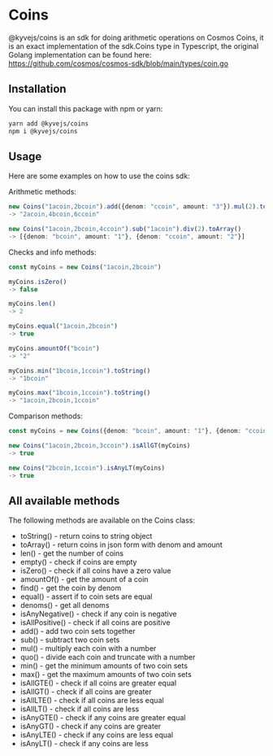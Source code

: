 # Coins

@kyvejs/coins is an sdk for doing arithmetic operations on Cosmos Coins, it is an exact implementation of the
sdk.Coins type in Typescript, the original Golang implementation can be found here: https://github.com/cosmos/cosmos-sdk/blob/main/types/coin.go

## Installation

You can install this package with npm or yarn:

```bash
yarn add @kyvejs/coins
npm i @kyvejs/coins
```

## Usage

Here are some examples on how to use the coins sdk:

Arithmetic methods:

```ts
new Coins("1acoin,2bcoin").add({denom: "ccoin", amount: "3"}).mul(2).toString()
-> "2acoin,4bcoin,6ccoin"

new Coins("1acoin,2bcoin,4ccoin").sub("1acoin").div(2).toArray()
-> [{denom: "bcoin", amount: "1"}, {denom: "ccoin", amount: "2"}]
```

Checks and info methods:

```ts
const myCoins = new Coins("1acoin,2bcoin")

myCoins.isZero()
-> false

myCoins.len()
-> 2

myCoins.equal("1acoin,2bcoin")
-> true

myCoins.amountOf("bcoin")
-> "2"

myCoins.min("1bcoin,1ccoin").toString()
-> "1bcoin"

myCoins.max("1bcoin,1ccoin").toString()
-> "1acoin,2bcoin,1ccoin"
```

Comparison methods:

```ts
const myCoins = new Coins({denom: "bcoin", amount: "1"}, {denom: "ccoin", amount: "2"})

new Coins("1acoin,2bcoin,3ccoin").isAllGT(myCoins)
-> true

new Coins("2bcoin,1ccoin").isAnyLT(myCoins)
-> true
```

## All available methods

The following methods are available on the Coins class:

- toString() - return coins to string object
- toArray() - return coins in json form with denom and amount
- len() - get the number of coins
- empty() - check if coins are empty
- isZero() - check if all coins have a zero value
- amountOf() - get the amount of a coin
- find() - get the coin by denom
- equal() - assert if to coin sets are equal
- denoms() - get all denoms
- isAnyNegative() - check if any coin is negative
- isAllPositive() - check if all coins are positive
- add() - add two coin sets together
- sub() - subtract two coin sets
- mul() - multiply each coin with a number
- quo() - divide each coin and truncate with a number
- min() - get the minimum amounts of two coin sets
- max() - get the maximum amounts of two coin sets
- isAllGTE() - check if all coins are greater equal
- isAllGT() - check if all coins are greater
- isAllLTE() - check if all coins are less equal
- isAllLT() - check if all coins are less
- isAnyGTE() - check if any coins are greater equal
- isAnyGT() - check if any coins are greater
- isAnyLTE() - check if any coins are less equal
- isAnyLT() - check if any coins are less

<!-- Auto-update: 2025-10-11T13:00:42.500868 -->

<!-- Auto-update: 2025-10-14T04:27:58.443429 -->
